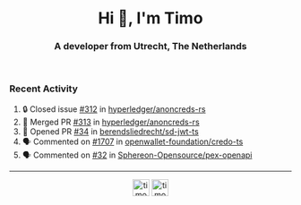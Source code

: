 <h1 align="center">Hi 👋, I'm Timo</h1>
<h3 align="center">A developer from Utrecht, The Netherlands</h3>
<br/>
<!-- https://github.com/rahuldkjain/github-profile-readme-generator --!>

<!--  <p align="left"><img src="https://github-readme-stats.vercel.app/api?username=timoglastra&show_icons=true&count_private=true&" alt="timoglastra" /></p> --!>

<!--
Github language stats
<p align="left"><img src="https://github-readme-stats.vercel.app/api/top-langs/?username=timoglastra&layout=compact" alt="timoglastra" /><p>
-->

<!-- Codestats language stats -->
<!-- <p align="left"><img src="https://codestats-readme.vercel.app/api/top-langs/?username=timoglastra&layout=compact&language_count=12" alt="timoglastra" /><p>    --!>
  
<h3>Recent Activity</h3>

<!--START_SECTION:activity-->
1. 🔒 Closed issue [#312](https://github.com/hyperledger/anoncreds-rs/issues/312) in [hyperledger/anoncreds-rs](https://github.com/hyperledger/anoncreds-rs)
2. 🎉 Merged PR [#313](https://github.com/hyperledger/anoncreds-rs/pull/313) in [hyperledger/anoncreds-rs](https://github.com/hyperledger/anoncreds-rs)
3. 💪 Opened PR [#34](https://github.com/berendsliedrecht/sd-jwt-ts/pull/34) in [berendsliedrecht/sd-jwt-ts](https://github.com/berendsliedrecht/sd-jwt-ts)
4. 🗣 Commented on [#1707](https://github.com/openwallet-foundation/credo-ts/issues/1707#issuecomment-1911902436) in [openwallet-foundation/credo-ts](https://github.com/openwallet-foundation/credo-ts)
5. 🗣 Commented on [#32](https://github.com/Sphereon-Opensource/pex-openapi/issues/32#issuecomment-1911894008) in [Sphereon-Opensource/pex-openapi](https://github.com/Sphereon-Opensource/pex-openapi)
<!--END_SECTION:activity-->

---

<p align="center">
<a href="https://twitter.com/timoglastra" target="blank"><img align="center" src="https://cdn.jsdelivr.net/npm/simple-icons@3.0.1/icons/twitter.svg" alt="timoglastra" height="30" width="30" /></a>
<a href="https://linkedin.com/in/timoglastra" target="blank"><img align="center" src="https://cdn.jsdelivr.net/npm/simple-icons@3.0.1/icons/linkedin.svg" alt="timoglastra" height="30" width="30" /></a>
</p>



